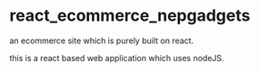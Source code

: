 # react_ecommerce_nepgadgets
an ecommerce site which is purely built on react.

this is a react based web application which uses nodeJS.
